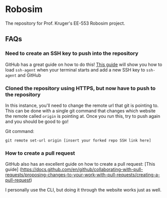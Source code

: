 # Robosim

The repository for Prof. Kruger's EE-553 Robosim project.

## FAQs

### Need to create an SSH key to push into the repository

GitHub has a great guide on how to do this!
[This guide](https://docs.github.com/en/github/authenticating-to-github/connecting-to-github-with-ssh/generating-a-new-ssh-key-and-adding-it-to-the-ssh-agent)
will show you how to load `ssh-agent` when your terminal starts and add a new
SSH key to `ssh-agent` and GitHub

### Cloned the repository using HTTPS, but now have to push to the repository

In this instance, you'll need to change the remote url that git is pointing to.
This can be done with a single git command that changes which website the remote
called `origin` is pointing at. Once you run this, try to push again and you
should be good to go!

Git command:

```shell
git remote set-url origin [insert your forked repo SSH link here]
```

### How to create a pull request

GitHub also has an excellent guide on how to create a pull request: [This guide] (https://docs.github.com/en/github/collaborating-with-pull-requests/proposing-changes-to-your-work-with-pull-requests/creating-a-pull-request)

I personally use the CLI, but doing it through the website works just as well.
